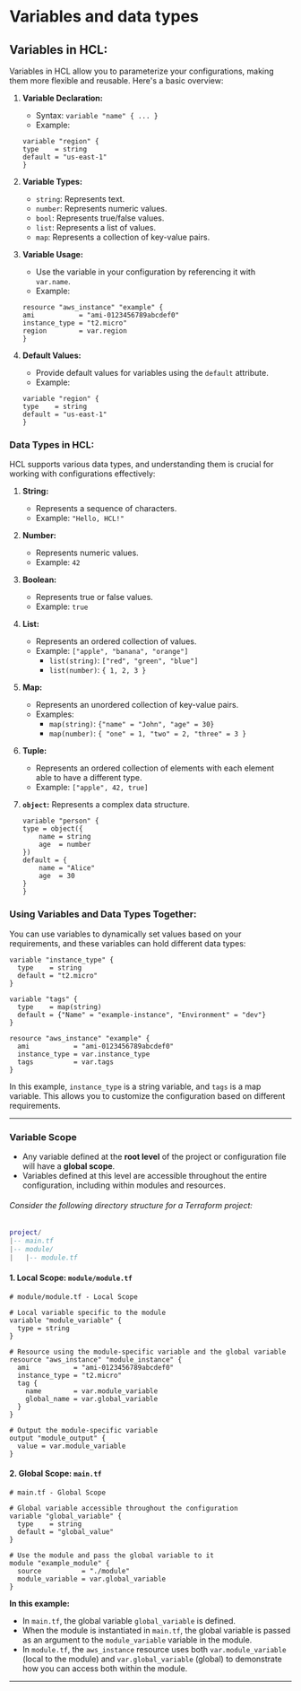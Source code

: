 # Variables and data types

## Variables in HCL:

Variables in HCL allow you to parameterize your configurations, making them more flexible and reusable.
Here's a basic overview:

1.  **Variable Declaration:**

    - Syntax: `variable "name" { ... }`
    - Example:

    ```hcl
    variable "region" {
    type    = string
    default = "us-east-1"
    }
    ```

1.  **Variable Types:**

    - `string`: Represents text.
    - `number`: Represents numeric values.
    - `bool`: Represents true/false values.
    - `list`: Represents a list of values.
    - `map`: Represents a collection of key-value pairs.

1.  **Variable Usage:**

    - Use the variable in your configuration by referencing it with `var.name`.
    - Example:

    ```hcl
    resource "aws_instance" "example" {
    ami           = "ami-0123456789abcdef0"
    instance_type = "t2.micro"
    region        = var.region
    }
    ```

1.  **Default Values:**

    - Provide default values for variables using the `default` attribute.
    - Example:

    ```hcl
    variable "region" {
    type    = string
    default = "us-east-1"
    }
    ```

### Data Types in HCL:

HCL supports various data types, and understanding them is crucial for working with configurations effectively:

1.  **String:**

    - Represents a sequence of characters.
    - Example: `"Hello, HCL!"`

2.  **Number:**

    - Represents numeric values.
    - Example: `42`

3.  **Boolean:**

    - Represents true or false values.
    - Example: `true`

4.  **List:**

    - Represents an ordered collection of values.
    - Example: `["apple", "banana", "orange"]`
      - `list(string)`: `["red", "green", "blue"]`
      - `list(number)`: `{ 1, 2, 3 }`

5.  **Map:**

    - Represents an unordered collection of key-value pairs.
    - Examples:
      - `map(string)`: `{"name" = "John", "age" = 30}`
      - `map(number)`: `{ "one" = 1, "two" = 2, "three" = 3 }`

6.  **Tuple:**

    - Represents an ordered collection of elements with each element able to have a different type.
    - Example: `["apple", 42, true]`

7.  **`object`:** Represents a complex data structure.

    ```hcl
    variable "person" {
    type = object({
        name = string
        age  = number
    })
    default = {
        name = "Alice"
        age  = 30
    }
    }
    ```

### Using Variables and Data Types Together:

You can use variables to dynamically set values based on your requirements, and these variables can hold different data types:

```hcl
variable "instance_type" {
  type    = string
  default = "t2.micro"
}

variable "tags" {
  type    = map(string)
  default = {"Name" = "example-instance", "Environment" = "dev"}
}

resource "aws_instance" "example" {
  ami           = "ami-0123456789abcdef0"
  instance_type = var.instance_type
  tags          = var.tags
}
```

In this example, `instance_type` is a string variable, and `tags` is a map variable. This allows you to customize the configuration based on different requirements.

---

### Variable Scope

- Any variable defined at the **root level** of the project or configuration file will have a **global scope**.
- Variables defined at this level are accessible throughout the entire configuration, including within modules and resources.

###### Consider the following directory structure for a Terraform project:

```lua
project/
|-- main.tf
|-- module/
|   |-- module.tf
```

#### 1. Local Scope: `module/module.tf`

```hcl
# module/module.tf - Local Scope

# Local variable specific to the module
variable "module_variable" {
  type = string
}

# Resource using the module-specific variable and the global variable
resource "aws_instance" "module_instance" {
  ami           = "ami-0123456789abcdef0"
  instance_type = "t2.micro"
  tag {
    name        = var.module_variable
    global_name = var.global_variable
  }
}

# Output the module-specific variable
output "module_output" {
  value = var.module_variable
}
```

#### 2. Global Scope: `main.tf`

```hcl
# main.tf - Global Scope

# Global variable accessible throughout the configuration
variable "global_variable" {
  type    = string
  default = "global_value"
}

# Use the module and pass the global variable to it
module "example_module" {
  source          = "./module"
  module_variable = var.global_variable
}
```

**In this example:**

- In `main.tf`, the global variable `global_variable` is defined.
- When the module is instantiated in `main.tf`, the global variable is passed as an argument to the `module_variable` variable in the module.
- In `module.tf`, the `aws_instance` resource uses both `var.module_variable` (local to the module) and `var.global_variable` (global) to demonstrate how you can access both within the module.

---
